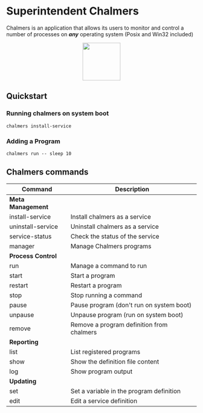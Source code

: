 Superintendent Chalmers
========================

Chalmers is an application that allows its users to monitor and control a 
number of processes on ***any*** operating system (Posix and Win32 included)

<center>
    <img src=http://mikeydislikesit.files.wordpress.com/2013/05/chalmers1.gif width="100px">
</center>

## Quickstart

### Running chalmers on system boot

    chalmers install-service


### Adding a Program

    chalmers run -- sleep 10

## Chalmers commands

| Command | Description |
| ------- | ----------- |
| **Meta Management** | |
| install-service    | Install chalmers as a service |
| uninstall-service  | Uninstall chalmers as a service |
| service-status     | Check the status of the service |
| manager            | Manage Chalmers programs |
| **Process Control** | |
| run                | Manage a command to run |
| start              | Start a program |
| restart            | Restart a program |
| stop               | Stop running a command |
| pause              | Pause program (don't run on system boot) |
| unpause            | Unpause program (run on system boot) |
| remove             | Remove a program definition from chalmers |
| **Reporting** | |
| list               | List registered programs |
| show               | Show the definition file content |
| log                | Show program output |
| **Updating** | |
| set                | Set a variable in the program definition |
| edit               | Edit a service definition |
